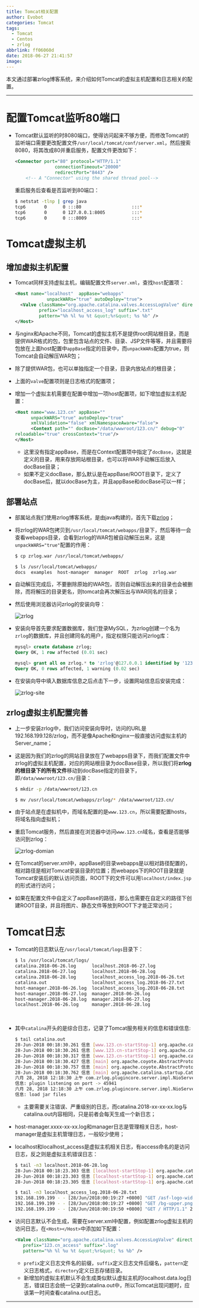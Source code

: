 ```yaml
---
title: Tomcat相关配置
author: Evobot
categories: Tomcat
tags:
  - Tomcat
  - Centos
  - zrlog
abbrlink: ff06060d
date: 2018-06-27 21:41:57
image:
---
```




本文通过部署zrlog博客系统，来介绍如何Tomcat的虚拟主机配置和日志相关的配置。

<!--more-->

---

# 配置Tomcat监听80端口

- Tomcat默认监听的时8080端口，使得访问起来不够方便，而修改Tomcat的监听端口需要更改配置文件`/usr/local/tomcat/conf/server.xml`，然后搜索8080，将其改成80并重启服务，配置文件更改如下：

  ```xml
  <Connector port="80" protocol="HTTP/1.1"
                 connectionTimeout="20000"
                 redirectPort="8443" />
      <!-- A "Connector" using the shared thread pool-->
  ```

  重启服务后查看是否监听到80端口：

  ```bash
  $ netstat -tlnp | grep java
  tcp6       0      0 :::80                   :::*                    LISTEN      2054/java           
  tcp6       0      0 127.0.0.1:8005          :::*                    LISTEN      2054/java           
  tcp6       0      0 :::8009                 :::*                    LISTEN      2054/java     
  ```

# Tomcat虚拟主机

## 增加虚拟主机配置

- Tomcat同样支持虚拟主机，编辑配置文件`server.xml`，查找`host`配置项：

  ```xml
  <Host name="localhost"  appBase="webapps"
              unpackWARs="true" autoDeploy="true">
    <Valve className="org.apache.catalina.valves.AccessLogValve" directory="logs"
           prefix="localhost_access_log" suffix=".txt"
           pattern="%h %l %u %t &quot;%r&quot; %s %b" />
  </Host>

  ```

- 与nginx和Apache不同，Tomcat的虚拟主机不是提供root网站根目录，而是提供WAR格式的包，包里包含站点的文件、目录、JSP文件等等，并且需要将包放在上面host配置中`appBase`指定的目录中，而`unpackWARs`配置为true，则Tomcat会自动解压WAR包；

- 除了提供WAR包，也可以单独指定一个目录，目录内放站点的根目录；

- 上面的`valve`配置项则是日志格式的配置项；

- 增加一个虚拟主机需要在配置中增加一项host配置项，如下增加虚拟主机配置：

  ```xml
  <Host name="www.123.cn" appBase=""
        unpackWARS="true" autoDeploy="true"
        xmlValidation="false" xmlNamespaceAware="false">
        <Context path="" docBase="/data/wwwroot/123.cn/" debug="0"
  reloadable="true" crossContext="true"/>
  </Host>
  ```

  - 这里没有指定appBase，而是在Context配置项中指定了`docBase`，这就是定义的目录，用来存放网站根目录，也可以将WAR手动解压后放入docBase目录；
  - 如果不定义docBase，那么默认是在appBase/ROOT目录下，定义了docBase后，就以docBase为主，并且appBase和docBase可以一样；

## 部署站点

- 部属站点我们使用zrlog博客系统，是由java构建的，首先下载[zrlog](http://dl.zrlog.com/release/zrlog-2.0.0-4602099-release.war?attname=ROOT.war&ref=index)；

- 将zrlog的WAR包拷贝到`/usr/local/tomcat/webapps/`目录下，然后等待一会查看webapps目录，会看到zrlog的WAR包被自动解压出来，这是`unpackWARS="true"`配置的作用：

  ```bash
  $ cp zrlog.war /usr/local/tomcat/webapps/

  $ ls /usr/local/tomcat/webapps/
  docs  examples  host-manager  manager  ROOT  zrlog  zrlog.war

  ```

- 自动解压完成后，不要删除原始的WAR包，否则自动解压出来的目录也会被删除，而将解压的目录更名，则tomcat会再次解压出与WAR同名的目录；

- 然后使用浏览器访问zrlog的安装向导：

  ![zrlog](https://blogimage-1251925320.cos.ap-chengdu.myqcloud.com/zrlog.png)

- 安装向导首先要求配置数据库，我们登录MySQL，为zrlog创建一个名为`zrlog`的数据库，并且创建同名的用户，指定权限只能访问zrlog库：

  ```sql
  mysql> create database zrlog;
  Query OK, 1 row affected (0.01 sec)

  mysql> grant all on zrlog.* to 'zrlog'@127.0.0.1 identified by '123456';
  Query OK, 0 rows affected, 1 warning (0.02 sec)

  ```

- 在安装向导中填入数据库信息之后点击下一步，设置网站信息后安装完成：

  ![zrlog-site](https://blogimage-1251925320.cos.ap-chengdu.myqcloud.com/zrlog-web.png)

## zrlog虚拟主机配置完善

- 上一步安装zrlog中，我们访问安装向导时，访问的URL是192.168.199.128/zrlog，而不是像Apache和nginx一般直接访问虚拟主机的Server_name；

- 这是因为我们的zrlog的网站目录放在了webapps目录下，而我们配置文件中zrlog的虚拟主机配置，对应的网站根目录为docBase目录，所以我们将**zrlog的根目录下的所有文件**移动到docBase指定的目录下，即`/data/wwwroot/123.cn/`目录：

  ```bash
  $ mkdir -p /data/wwwroot/123.cn  

  $ mv /usr/local/tomcat/webapps/zrlog/* /data/wwwroot/123.cn/

  ```

- 由于站点是在虚拟机中，而域名配置的是`www.123.cn`，所以需要配置hosts，将域名指向虚拟机；

- 重启Tomcat服务，然后直接在浏览器中访问`www.123.cn`域名，查看是否能够访问到zrlog：

  ![zrlog-domian](https://blogimage-1251925320.cos.ap-chengdu.myqcloud.com/zrlog-domain.png)

- 在Tomcat的server.xml中，appBase的目录webapps是以相对路径配置的，相对路径是相对Tomcat安装目录的位置；而webapps下的ROOT目录就是Tomcat安装后的默认访问页面，ROOT下的文件可以用`localhost/index.jsp`的形式进行访问；

- 如果在配置文件中自定义了appBase的路径，那么也需要在自定义的路径下创建ROOT目录，并且将图片、静态文件等放到ROOT下才能正常访问；

# Tomcat日志

- Tomcat的日志默认在`/usr/local/tomcat/logs`目录下：

  ```bash
  $ ls /usr/local/tomcat/logs/
  catalina.2018-06-26.log      localhost.2018-06-27.log
  catalina.2018-06-27.log      localhost.2018-06-28.log
  catalina.2018-06-28.log      localhost_access_log.2018-06-26.txt
  catalina.out                 localhost_access_log.2018-06-27.txt
  host-manager.2018-06-26.log  localhost_access_log.2018-06-28.txt
  host-manager.2018-06-27.log  manager.2018-06-26.log
  host-manager.2018-06-28.log  manager.2018-06-27.log
  localhost.2018-06-26.log     manager.2018-06-28.log

  ```

  ​

- 其中`catalina`开头的是综合日志，记录了Tomcat服务相关的信息和错误信息:

  ```bash
  $ tail catalina.out 
  28-Jun-2018 00:18:30.261 信息 [www.123.cn-startStop-1] org.apache.catalina.startup.HostConfig.deployDirectory Deployment of web application directory [/usr/local/tomcat/webapps] has finished in [126] ms
  28-Jun-2018 00:18:30.261 信息 [www.123.cn-startStop-1] org.apache.catalina.startup.HostConfig.deployDirectory Deploying web application directory [/usr/local/tomcat/work]
  28-Jun-2018 00:18:30.317 信息 [www.123.cn-startStop-1] org.apache.catalina.startup.HostConfig.deployDirectory Deployment of web application directory [/usr/local/tomcat/work] has finished in [56] ms
  28-Jun-2018 00:18:30.427 信息 [main] org.apache.coyote.AbstractProtocol.start Starting ProtocolHandler ["http-nio-80"]
  28-Jun-2018 00:18:30.757 信息 [main] org.apache.coyote.AbstractProtocol.start Starting ProtocolHandler ["ajp-nio-8009"]
  28-Jun-2018 00:18:30.762 信息 [main] org.apache.catalina.startup.Catalina.start Server startup in 16836 ms
  六月 28, 2018 12:18:30 上午 com.zrlog.plugincore.server.impl.NioServer create
  信息: plugin listening on port -> 45941
  六月 28, 2018 12:18:30 上午 com.zrlog.plugincore.server.impl.NioServer create
  信息: load jar files

  ```

  - 主要需要关注错误、严重级别的日志，而catalina.2018-xx-xx-xx.log与catalina.out内容相同，只是前者会每天生成一个新日志；

- host-manager.xxxx-xx-xx.log和manager日志是管理相关日志，host-manager是虚拟主机管理日志，一般较少使用；

- localhost和localhost_access是虚拟主机相关日志，有access命名的是访问日志，反之则是虚拟主机错误日志：

  ```bash
  $ tail -n3 localhost.2018-06-28.log 
  28-Jun-2018 00:18:23.303 信息 [localhost-startStop-1] org.apache.catalina.core.ApplicationContext.log ContextListener: contextInitialized()
  28-Jun-2018 00:18:23.303 信息 [localhost-startStop-1] org.apache.catalina.core.ApplicationContext.log SessionListener: contextInitialized()
  28-Jun-2018 00:18:23.305 信息 [localhost-startStop-1] org.apache.catalina.core.ApplicationContext.log ContextListener: attributeAdded('StockTicker', 'async.Stockticker@60be3b74')

  $ tail -n3 localhost_access_log.2018-06-28.txt 
  192.168.199.199 - - [28/Jun/2018:00:19:27 +0800] "GET /asf-logo-wide.svg HTTP/1.1" 304 -
  192.168.199.199 - - [28/Jun/2018:00:19:27 +0800] "GET /bg-upper.png HTTP/1.1" 304 -
  192.168.199.199 - - [28/Jun/2018:00:19:50 +0800] "GET / HTTP/1.1" 200 11250

  ```

- 访问日志默认不会生成，需要在server.xml中配置，例如配置zrlog虚拟主机的访问日志，在`<Host></Host>`中添加如下配置：

  ```xml
  <Valve className="org.apache.catalina.valves.AccessLogValve" directory="logs"
     prefix="123.cn_access" suffix=".log"
     pattern="%h %l %u %t &quot;%r&quot; %s %b" />
  ```

  - `prefix`定义日志文件名的前缀，`suffix`定义日志文件后缀名，`pattern`定义日志格式，`directory`定义日志存储目录。
  - 新增加的虚拟主机默认不会生成类似默认虚拟主机的localhost.data.log日志，错误日志会统一记录到catalina.out中，所以Tomcat出现问题时，应该第一时间查看catalina.out日志。


---

